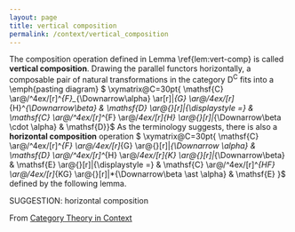 ```yaml
---
layout: page
title: vertical composition
permalink: /context/vertical_composition
---
```

The composition operation defined in Lemma \ref{lem:vert-comp} is called **vertical composition**. Drawing the parallel functors horizontally, a composable pair of natural transformations in the category $\mathsf{D}^\mathsf{C}$ fits into a \emph{pasting diagram}
$ \xymatrix@C=30pt{ \mathsf{C} \ar@/^4ex/[r]^*{F}_*{\Downarrow\alpha} \ar[r]|*{G} \ar@/_4ex/[r]_*{H}^*{\Downarrow\beta} & \mathsf{D} \ar@{}[r]|{\displaystyle =} & \mathsf{C} \ar@/^4ex/[r]^*{F} \ar@/_4ex/[r]_*{H} \ar@{}[r]|*{\Downarrow\beta \cdot \alpha} & \mathsf{D}}$
As the terminology suggests, there is also a **horizontal composition** operation
$ \xymatrix@C=30pt{ \mathsf{C} \ar@/^4ex/[r]^*{F} \ar@/_4ex/[r]_*{G} \ar@{}[r]|*{\Downarrow \alpha} & \mathsf{D} \ar@/^4ex/[r]^*{H} \ar@/_4ex/[r]_*{K} \ar@{}[r]|*{\Downarrow\beta} & \mathsf{E}  \ar@{}[r]|{\displaystyle =} &  \mathsf{C} \ar@/^4ex/[r]^*{HF} \ar@/_4ex/[r]_*{KG} \ar@{}[r]|*{\Downarrow\beta \ast \alpha} & \mathsf{E}   }$
  defined by the following lemma.

SUGGESTION: horizontal composition

From [Category Theory in Context](https://mathgloss.github.io/MathGloss/context.html)